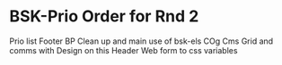 # BSK-Prio Order for Rnd 2

Prio list
Footer
BP Clean up and main use of bsk-els
COg Cms Grid and comms with Design on this
Header
Web form to css variables